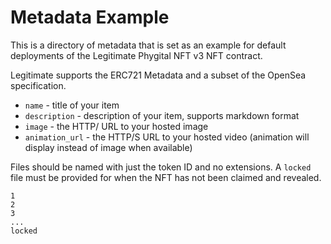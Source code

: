 # Metadata Example
This is a directory of metadata that is set as an example for default deployments of the Legitimate Phygital NFT v3 NFT contract.

Legitimate supports the ERC721 Metadata and a subset of the OpenSea specification.

* `name` - title of your item
* `description` - description of your item, supports markdown format
* `image` - the HTTP/ URL to your hosted image
* `animation_url` - the HTTP/S URL to your hosted video (animation will display instead of image when available)

Files should be named with just the token ID and no extensions. A `locked` file must be provided for when the NFT has not been claimed and revealed.

```
1
2
3
...
locked
```
